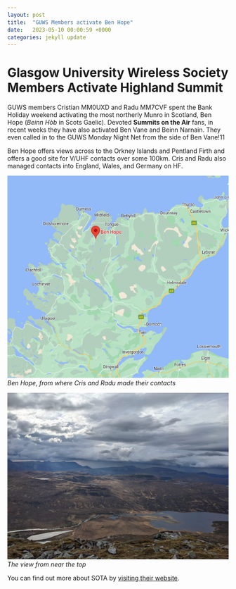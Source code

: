 ```yaml
---
layout: post
title:  "GUWS Members activate Ben Hope"
date:   2023-05-10 00:00:59 +0000
categories: jekyll update
---
```

# Glasgow University Wireless Society Members Activate Highland Summit

GUWS members Cristian MM0UXD and Radu MM7CVF spent the Bank Holiday weekend activating the most northerly Munro in Scotland, Ben Hope (*Beinn Hòb* in Scots Gaelic). Devoted **Summits on the Air** fans, in recent weeks they have also activated Ben Vane and Beinn Narnain. They even called in to the GUWS Monday Night Net from the side of Ben Vane!11

Ben Hope offers views across to the Orkney Islands and Pentland Firth and offers a good site for V/UHF contacts over some 100km. Cris and Radu also managed contacts into England, Wales, and Germany on HF.

![Ben Hope](images/BenHope.png)
*Ben Hope, from where Cris and Radu made their contacts*

![The view from near the top](images/BenHope2.jpeg)
*The view from near the top*

You can find out more about SOTA by [visiting their website](https://www.sota.org.uk).
